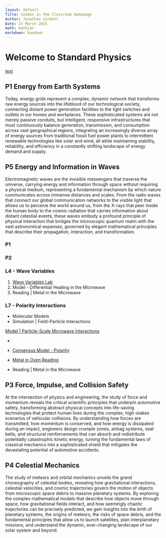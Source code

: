 ```yaml
---
layout: default
Title: Cosmos in the Classroom Homepage
Author: Jonathan Corbett
Date: 23 March 2025
math: mathjax
markdown: kandown
---
```

# Welcome to Standard Physics

[text](p1_sci_nbook_student.md)

## P1 Energy from Earth Systems
Today, energy grids represent a complex, dynamic network that transforms raw energy sources into the lifeblood of our technological society, connecting distant power generation facilities to the light switches and outlets in our homes and workplaces. These sophisticated systems are not merely passive conduits, but intelligent, responsive infrastructures that must continuously balance generation, transmission, and consumption across vast geographical regions, integrating an increasingly diverse array of energy sources from traditional fossil fuel power plants to intermittent renewable technologies like solar and wind, all while maintaining stability, reliability, and efficiency in a constantly shifting landscape of energy demand and supply.

## P5 Energy and Information in Waves
Electromagnetic waves are the invisible messengers that traverse the universe, carrying energy and information through space without requiring a physical medium, representing a fundamental mechanism by which nature communicates across immense distances and scales. From the radio waves that connect our global communication networks to the visible light that allows us to perceive the world around us, from the X-rays that peer inside the human body to the cosmic radiation that carries information about distant celestial events, these waves embody a profound principle of physical interaction that bridges the microscopic quantum realm with the vast astronomical expanses, governed by elegant mathematical principles that describe their propagation, interaction, and transformation.
### P1
### P2
### L4 - Wave Variables
1. [Wave Variables Lab]
2. Model - Differential Heating in the Microwave
3. Reading | Metal in the Microwave 

### L7 - Polarity Interactions
- Molecular Models
- Simulation | Field-Particle Interactions

[Model | Particle-Scale Microwave Interactions](https://cosmosintheclassroom.org/src/sphys/P5L7_consensus_model.html)

- 
- [Consensus Model - Polarity](P5L7_2_consensus_model_polarity)
- [Metal in Oven Reading](p5l7_3_metal_oven_reading)




- Reading | Metal in the Microwave


## P3 Force, Impulse, and Collision Safety

At the intersection of physics and engineering, the study of force and momentum reveals the critical scientific principles that underpin automotive safety, transforming abstract physical concepts into life-saving technologies that protect human lives during the complex, high-stakes scenarios of vehicular collisions. By understanding how forces are transmitted, how momentum is conserved, and how energy is dissipated during an impact, engineers design crumple zones, airbag systems, seat belts, and structural reinforcements that can absorb and redistribute potentially catastrophic kinetic energy, turning the fundamental laws of classical mechanics into a sophisticated shield that mitigates the devastating potential of automotive accidents.

## P4 Celestial Mechanics

The study of meteors and orbital mechanics unveils the grand choreography of celestial bodies, revealing how gravitational interactions, celestial velocities, and cosmic trajectories govern the motion of objects from microscopic space debris to massive planetary systems. By exploring the complex mathematical models that describe how objects move through space, how gravitational fields interact, and how seemingly chaotic trajectories can be precisely predicted, we gain insights into the birth of planetary systems, the origins of meteors, the risks of space debris, and the fundamental principles that allow us to launch satellites, plan interplanetary missions, and understand the dynamic, ever-changing landscape of our solar system and beyond.

<!-- Definitions -->

[Wave Variables Lab]:(https://cosmosintheclassroom.org/src/sphys/P5L7_sim_EM_polarity)
